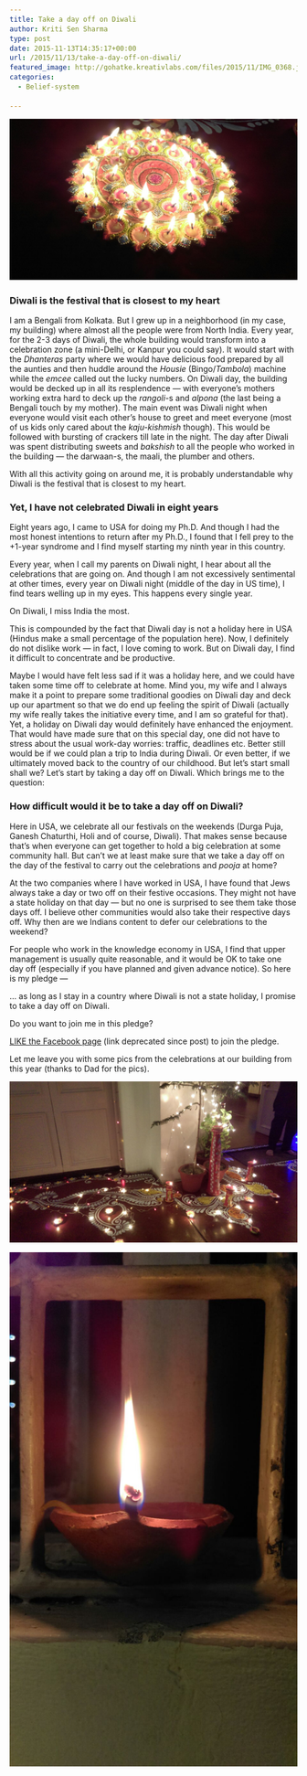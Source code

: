 ```yaml
---
title: Take a day off on Diwali
author: Kriti Sen Sharma
type: post
date: 2015-11-13T14:35:17+00:00
url: /2015/11/13/take-a-day-off-on-diwali/
featured_image: http://gohatke.kreativlabs.com/files/2015/11/IMG_0368.jpg
categories:
  - Belief-system

---
```


![Take a day off on Diwali](https://raw.githubusercontent.com/kritisen/gohatke/main/content/images/2015/11/IMG_0368.jpg)

### Diwali is the festival that is closest to my heart

I am a Bengali from Kolkata. But I grew up in a neighborhood (in my case, my building) where almost all the people were from North India. Every year, for the 2-3 days of Diwali, the whole building would transform into a celebration zone (a mini-Delhi, or Kanpur you could say). It would start with the _Dhanteras_ party where we would have delicious food prepared by all the aunties and then huddle around the _Housie_ (Bingo/_Tambola_) machine while the _emcee_ called out the lucky numbers. On Diwali day, the building would be decked up in all its resplendence &#8212; with everyone&#8217;s mothers working extra hard to deck up the _rangoli_-s and _alpona_ (the last being a Bengali touch by my mother). The main event was Diwali night when everyone would visit each other&#8217;s house to greet and meet everyone (most of us kids only cared about the _kaju-kishmish_ though). This would be followed with bursting of crackers till late in the night. The day after Diwali was spent distributing sweets and _bakshish_ to all the people who worked in the building &#8212; the darwaan-s, the maali, the plumber and others. 

With all this activity going on around me, it is probably understandable why Diwali is the festival that is closest to my heart.

### Yet, I have not celebrated Diwali in eight years

Eight years ago, I came to USA for doing my Ph.D. And though I had the most honest intentions to return after my Ph.D., I found that I fell prey to the +1-year syndrome and I find myself starting my ninth year in this country. 

Every year, when I call my parents on Diwali night, I hear about all the celebrations that are going on. And though I am not excessively sentimental at other times, every year on Diwali night (middle of the day in US time), I find tears welling up in my eyes. This happens every single year. 

On Diwali, I miss India the most.

This is compounded by the fact that Diwali day is not a holiday here in USA (Hindus make a small percentage of the population here). Now, I definitely do not dislike work &#8212; in fact, I love coming to work. But on Diwali day, I find it difficult to concentrate and be productive. 

Maybe I would have felt less sad if it was a holiday here, and we could have taken some time off to celebrate at home. Mind you, my wife and I always make it a point to prepare some traditional goodies on Diwali day and deck up our apartment so that we do end up feeling the spirit of Diwali (actually my wife really takes the initiative every time, and I am so grateful for that). Yet, a holiday on Diwali day would definitely have enhanced the enjoyment. That would have made sure that on this special day, one did not have to stress about the usual work-day worries: traffic, deadlines etc. Better still would be if we could plan a trip to India during Diwali. Or even better, if we ultimately moved back to the country of our childhood. But let&#8217;s start small shall we? Let&#8217;s start by taking a day off on Diwali. Which brings me to the question:

### How difficult would it be to take a day off on Diwali?

Here in USA, we celebrate all our festivals on the weekends (Durga Puja, Ganesh Chaturthi, Holi and of course, Diwali). That makes sense because that&#8217;s when everyone can get together to hold a big celebration at some community hall. But can&#8217;t we at least make sure that we take a day off on the day of the festival to carry out the celebrations and _pooja_ at home?

At the two companies where I have worked in USA, I have found that Jews always take a day or two off on their festive occasions. They might not have a state holiday on that day &#8212; but no one is surprised to see them take those days off. I believe other communities would also take their respective days off. Why then are we Indians content to defer our celebrations to the weekend? 

For people who work in the knowledge economy in USA, I find that upper management is usually quite reasonable, and it would be OK to take one day off (especially if you have planned and given advance notice). So here is my pledge &#8212; 

&#8230; as long as I stay in a country where Diwali is not a state holiday, I promise to take a day off on Diwali. </p> 
  
Do you want to join me in this pledge?
  
[LIKE the Facebook page](https://www.facebook.com/DiwaliHoliday) (link deprecated since post) to join the pledge. 
    
Let me leave you with some pics from the celebrations at our building from this year (thanks to Dad for the pics).

![Diwali lights](https://raw.githubusercontent.com/kritisen/gohatke/main/content/images/2015/11/IMG_0367.jpg)
      
![Diwali lights](https://raw.githubusercontent.com/kritisen/gohatke/main/content/images/2015/11/IMG_0370.jpg)
      
